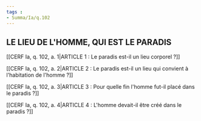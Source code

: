 ```yaml
---
tags : 
- Summa/Ia/q.102
---
```


## LE LIEU DE L'HOMME, QUI EST LE PARADIS

[[CERF Ia, q. 102, a. 1|ARTICLE 1 : Le paradis est-il un lieu corporel ?]]

[[CERF Ia, q. 102, a. 2|ARTICLE 2 : Le paradis est-il un lieu qui convient à l'habitation de l'homme ?]]

[[CERF Ia, q. 102, a. 3|ARTICLE 3 : Pour quelle fin l'homme fut-il placé dans le paradis ?]]

[[CERF Ia, q. 102, a. 4|ARTICLE 4 : L'homme devait-il être créé dans le paradis ?]]

